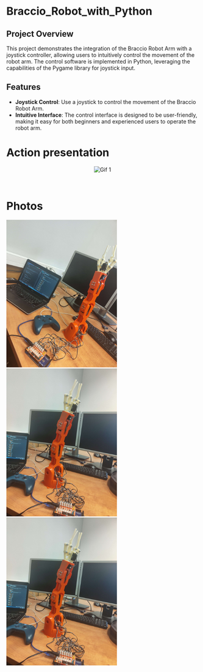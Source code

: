 # Braccio_Robot_with_Python

## Project Overview

This project demonstrates the integration of the Braccio Robot Arm with a joystick controller, allowing users to intuitively control the movement of the robot arm. The control software is implemented in Python, leveraging the capabilities of the Pygame library for joystick input.

## Features

- **Joystick Control**: Use a joystick to control the movement of the Braccio Robot Arm.
- **Intuitive Interface**: The control interface is designed to be user-friendly, making it easy for both beginners and experienced users to operate the robot arm.

# Action presentation
<p align="center">
   <img src="resources/video.gif" alt="Gif 1" width="324">
</p>
<br>

# Photos
<p float="left">
  <img src="resources/photo-1.jpg" alt="Photo 1" width="290">
  <img src="resources/photo-2.jpg" alt="Photo 2" width="290">
  <img src="resources/photo-2.jpg" alt="Photo 3" width="290">
</p>
<br>
